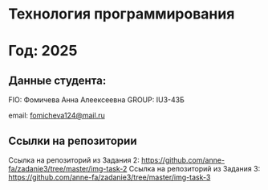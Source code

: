 # Технология программирования
# Год: 2025

## Данные студента:

FIO: Фомичева Анна Алеексеевна
GROUP: IU3-43Б

email: fomicheva124@mail.ru

## Ссылки на репозитории
Ссылка на репозиторий из Задания 2: https://github.com/anne-fa/zadanie3/tree/master/img-task-2
Ссылка на репозиторий из Задания 3: https://github.com/anne-fa/zadanie3/tree/master/img-task-3